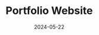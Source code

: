 ---
draft: false
title: "Portfolio Website"
description: "My personal portfolio website."
date: 2024-05-22
url: https://github.com/nTh0rn/nth0rn.github.io
tags: ["HTML CSS JS", "Web Design"]
language: "HTML/CSS/Tailwind"
language_color: text-pink-500
image: "/images/website.webp"
---